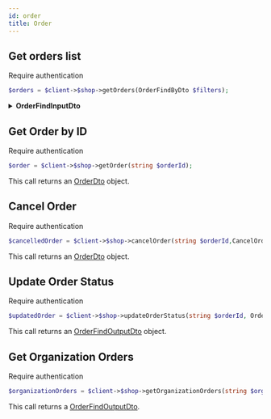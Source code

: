 ```yaml
---
id: order
title: Order
---
```


## Get orders list

<span class="badge badge--warning">Require authentication</span>

```php
$orders = $client->$shop->getOrders(OrderFindByDto $filters);
```

<details>
<summary><b>OrderFindInputDto</b></summary>

|          Field           |             Type              | Required |                   Description                    |
| :----------------------: | :---------------------------: | :------: | :----------------------------------------------: |
|          **id**          |            string             |   :x:    |         unique identifier of the order.          |
|         **type**         |      ShopProductTypeEnum      |   :x:    |    type of product associated with the order.    |
|          **q**           |            string             |   :x:    |    query string for searching within orders.     |
|         **date**         |            string             |   :x:    |           specific date for the order.           |
|     **dateRangeMin**     |            string             |   :x:    | minimum date range for searching within orders.  |
|     **dateRangeMax**     |            string             |   :x:    | maximum date range for searching within orders.  |
| **scheduleDateRangeMin** |            string             |   :x:    |   minimum scheduled date range for the order.    |
| **scheduleDateRangeMax** |            string             |   :x:    |   maximum scheduled date range for the order.    |
|     **orderNumber**      |             float             |   :x:    |           order number for the order.            |
|     **orderStatus**      |          OrderStatus          |   :x:    |           current status of the order.           |
|    **orderStatusTab**    |         OrderStatus[]         |   :x:    |      array of order statuses for filtering.      |
|      **customerId**      |            string             |   :x:    | identifier of the customer who placed the order. |
|     **customerName**     |            string             |   :x:    |    name of the customer who placed the order.    |
|    **meansOfPayment**    |            string             |   :x:    |       means of payment used for the order.       |
|     **serviceType**      |  OrganizationServiceTypeEnum  |   :x:    |    type of service associated with the order.    |
|        **amount**        |             float             |   :x:    |               amount of the order.               |
|    **filterByUsage**     | OrganizationFilterByUsageEnum |   :x:    | filter for usage type associated with the order. |
|         **sort**         |             ISort             |   :x:    |      sorting parameters for the order list.      |

</details>

## Get Order by ID

<span class="badge badge--warning">Require authentication</span>

```php
$order = $client->$shop->getOrder(string $orderId);
```

This call returns an [OrderDto](../order-types#OrderDto) object.

## Cancel Order

<span class="badge badge--warning">Require authentication</span>

```php
$cancelledOrder = $client->$shop->cancelOrder(string $orderId,CancelOrderInputDto $cancelOrderDates);
```

This call returns an [OrderDto](../order-types#OrderDto) object.

## Update Order Status

<span class="badge badge--warning">Require authentication</span>

```php
$updatedOrder = $client->$shop->updateOrderStatus(string $orderId, OrderStatus $status);
```

This call returns an [OrderFindOutputDto](../order-types#OrderFindOutputDto) object.

## Get Organization Orders

<span class="badge badge--warning">Require authentication</span>

```php
$organizationOrders = $client->$shop->getOrganizationOrders(string $organizationId, OrderFindInputDto $filters);
```

This call returns a [OrderFindOutputDto](../order-types#OrderFindOutputDto).
